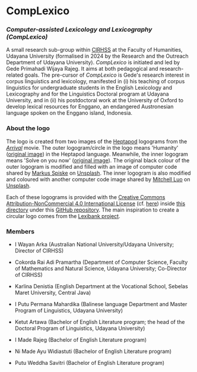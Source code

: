 # CompLexico

### *Computer-assisted Lexicology and Lexicography (CompLexico)*

A small research sub-group within [CIRHSS](https://www.cirhss.org/) at the Faculty of Humanities, Udayana University (formalised in 2024 by the Research and the Outreach Department of Udayana University). *CompLexico* is initiated and led by Gede Primahadi Wijaya Rajeg. It aims at both pedagogical and research-related goals. The pre-cursor of *CompLexico* is Gede's research interest in corpus linguistics and lexicology, manifested in (i) his teaching of corpus linguistics for undergraduate students in the English Lexicology and Lexicography and for the Linguistics Doctoral program at Udayana University, and in (ii) his postdoctoral work at the University of Oxford to develop lexical resources for Enggano, an endangered Austronesian language spoken on the Enggano island, Indonesia. 

### About the logo

The logo is created from two images of the [Heptapod](https://aliens.fandom.com/wiki/Heptapod) logograms from the [*Arrival*](https://www.imdb.com/title/tt2543164/) movie. The outer logogram/circle in the logo means 'Humanity' ([original image](https://github.com/WolframResearch/Arrival-Movie-Live-Coding/blob/master/ScriptLogoJpegs/Humanity1.jpg)) in the Heptapod language. Meanwhile, the inner logogram means 'Solve on you now' ([original image](https://github.com/WolframResearch/Arrival-Movie-Live-Coding/blob/master/ScriptLogoJpegs/SolveOnYouNow1.jpg)). The original black colour of the outer logogram is modified and filled with an image of computer code shared by [Markus Spiske](https://unsplash.com/@markusspiske?utm_content=creditCopyText&utm_medium=referral&utm_source=unsplash) on [Unsplash](https://unsplash.com/photos/matrix-movie-still-iar-afB0QQw?utm_content=creditCopyText&utm_medium=referral&utm_source=unsplash). The inner logogram is also modified and coloured with another computer code image shared by [Mitchell Luo](https://unsplash.com/@mitchel3uo?utm_content=creditCopyText&utm_medium=referral&utm_source=unsplash) on [Unsplash](https://unsplash.com/photos/black-and-white-striped-textile-FWoq_ldWlNQ?utm_content=creditCopyText&utm_medium=referral&utm_source=unsplash).

Each of these logograms is provided with the [Creative Commons Attribution-NonCommercial 4.0 International License](http://creativecommons.org/licenses/by-nc/4.0/) (cf. [here](https://github.com/WolframResearch/Arrival-Movie-Live-Coding/blob/master/COPYING.md)) inside [this directory](https://github.com/WolframResearch/Arrival-Movie-Live-Coding/tree/master/ScriptLogoJpegs) under this [GitHub repository](https://github.com/WolframResearch/Arrival-Movie-Live-Coding/tree/master). The main inspiration to create a circular logo comes from the [Lexibank project](https://lexibank.clld.org/).

### Members

- I Wayan Arka (Australian National University/Udayana University; Director of CIRHSS)

- Cokorda Rai Adi Pramartha (Department of Computer Science, Faculty of Mathematics and Natural Science, Udayana University; Co-Director of CIRHSS)

- Karlina Denistia (English Department at the Vocational School, Sebelas Maret University, Central Java)

- I Putu Permana Mahardika (Balinese language Department and Master Program of Linguistics, Udayana University)

- Ketut Artawa (Bachelor of English Literature program; the head of the Doctoral Program of Linguistics, Udayana University)

- I Made Rajeg (Bachelor of English Literature program)

- Ni Made Ayu Widiastuti (Bachelor of English Literature program)

- Putu Weddha Savitri (Bachelor of English Literature program)
